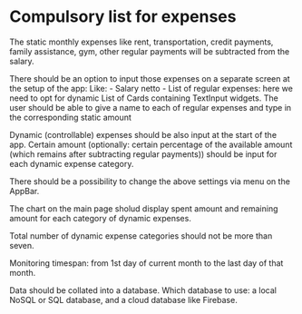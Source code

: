 Compulsory list for expenses
================================

The static monthly expenses like rent, transportation, credit payments, family assistance, gym,
other regular payments will be subtracted from the salary.

There should be an option to input those expenses on a separate screen at the setup of the app:
Like:
    - Salary netto
    - List of regular expenses: here we need to opt for dynamic List of Cards containing TextInput widgets.
    The user should be able to give a name to each of regular expenses and type in the corresponding static amount

Dynamic (controllable) expenses should be also input at the start of the app.
Certain amount (optionally: certain percentage of the available amount (which remains after subtracting regular payments)) 
should be input for each dynamic expense category.

There should be a possibility to change the above settings via menu on the AppBar.

The chart on the main page sholud display spent amount and remaining amount for each category of dynamic expenses.

Total number of dynamic expense categories should not be more than seven.

Monitoring timespan: from 1st day of current month to the last day of that month.

Data should be collated into a database. Which database to use: a local NoSQL or SQL database, and a cloud database like Firebase.



